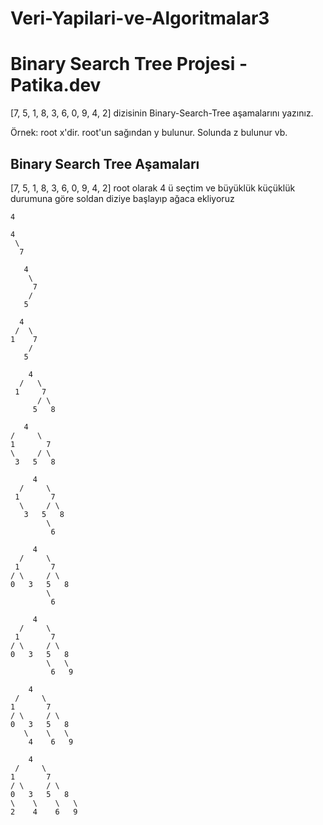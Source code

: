 # Veri-Yapilari-ve-Algoritmalar3
# Binary Search Tree Projesi - Patika.dev
[7, 5, 1, 8, 3, 6, 0, 9, 4, 2] dizisinin Binary-Search-Tree aşamalarını yazınız.

Örnek: root x'dir. root'un sağından y bulunur. Solunda z bulunur vb.
## Binary Search Tree Aşamaları
[7, 5, 1, 8, 3, 6, 0, 9, 4, 2] root olarak 4 ü seçtim ve büyüklük küçüklük durumuna göre soldan diziye başlayıp ağaca ekliyoruz 
 ```
 4
 ```
 ```
 4
  \
   7
 ```
  ```
     4
      \
       7
      /
     5
 ```
   ```
     4
    /  \
   1    7
       /
      5
 ```
  ```
      4
    /   \
   1     7
        / \
       5   8
 ```
   ```
      4
   /     \
  1       7
   \     / \
    3   5   8
 ```
 ```
      4
   /     \
  1       7
   \     / \
    3   5   8
         \
          6
  ```
 ```
      4
   /     \
  1       7
 / \     / \
0   3   5   8
         \
          6
  ```
 ```
      4
   /     \
  1       7
 / \     / \
0   3   5   8
         \   \
          6   9
   ```
  ```
      4
   /     \
  1       7
 / \     / \
0   3   5   8
     \    \   \
      4    6   9
  
      4
   /     \
  1       7
 / \     / \
0   3   5   8
\    \    \   \
 2    4    6   9
